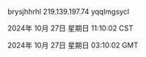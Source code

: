 brysjhhrhl 219.139.197.74 yqqlmgsycl

2024年 10月 27日 星期日 11:10:02 CST

2024年 10月 27日 星期日 03:10:02 GMT
